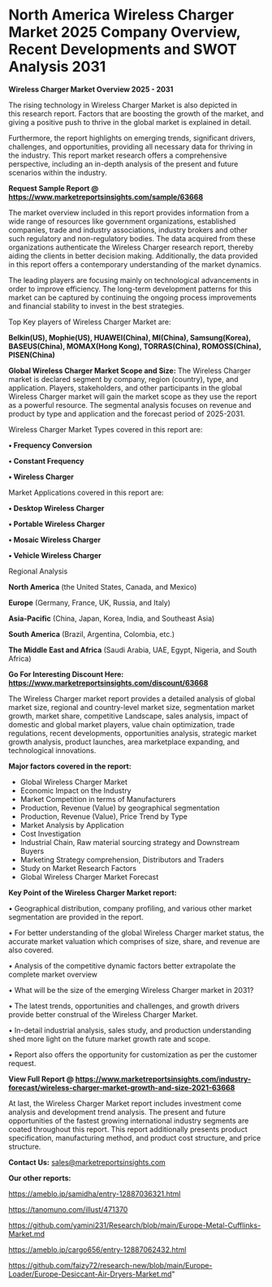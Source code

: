 # North America Wireless Charger Market 2025 Company Overview, Recent Developments and SWOT Analysis 2031

<Strong> Wireless Charger Market Overview 2025 - 2031</strong>

The rising technology in Wireless Charger Market is also depicted in this research report. Factors that are boosting the growth of the market, and giving a positive push to thrive in the global market is explained in detail.

Furthermore, the report highlights on emerging trends, significant drivers, challenges, and opportunities, providing all necessary data for thriving in the industry. This report market research offers a comprehensive perspective, including an in-depth analysis of the present and future scenarios within the industry.

<strong>Request Sample Report @ <a href=https://www.marketreportsinsights.com/sample/63668>https://www.marketreportsinsights.com/sample/63668</a></strong>

The market overview included in this report provides information from a wide range of resources like government organizations, established companies, trade and industry associations, industry brokers and other such regulatory and non-regulatory bodies. The data acquired from these organizations authenticate the Wireless Charger research report, thereby aiding the clients in better decision making. Additionally, the data provided in this report offers a contemporary understanding of the market dynamics.

The leading players are focusing mainly on technological advancements in order to improve efficiency. The long-term development patterns for this market can be captured by continuing the ongoing process improvements and financial stability to invest in the best strategies.

Top Key players of Wireless Charger Market are:

<strong>Belkin(US), Mophie(US), HUAWEI(China), MI(China), Samsung(Korea), BASEUS(China), MOMAX(Hong Kong), TORRAS(China), ROMOSS(China), PISEN(China)</strong>

<strong><b>Global Wireless Charger Market Scope and Size:</b></strong>
The Wireless Charger market is declared segment by company, region (country), type, and application. Players, stakeholders, and other participants in the global Wireless Charger market will gain the market scope as they use the report as a powerful resource. The segmental analysis focuses on revenue and product by type and application and the forecast period of 2025-2031.

Wireless Charger Market Types covered in this report are:

<strong>• Frequency Conversion

• Constant Frequency

• Wireless Charger</strong>

Market Applications covered in this report are:

<strong>• Desktop Wireless Charger

• Portable Wireless Charger

• Mosaic Wireless Charger

• Vehicle Wireless Charger</strong> 

Regional Analysis

<strong>North America</strong> (the United States, Canada, and Mexico)

<strong>Europe</strong> (Germany, France, UK, Russia, and Italy)

<strong>Asia-Pacific</strong> (China, Japan, Korea, India, and Southeast Asia)

<strong>South America</strong> (Brazil, Argentina, Colombia, etc.)

<strong>The Middle East and Africa</strong> (Saudi Arabia, UAE, Egypt, Nigeria, and South Africa)

<strong>Go For Interesting Discount Here: <a href=https://www.marketreportsinsights.com/discount/63668>https://www.marketreportsinsights.com/discount/63668</a></strong>

The Wireless Charger market report provides a detailed analysis of global market size, regional and country-level market size, segmentation market growth, market share, competitive Landscape, sales analysis, impact of domestic and global market players, value chain optimization, trade regulations, recent developments, opportunities analysis, strategic market growth analysis, product launches, area marketplace expanding, and technological innovations.

<strong><b>Major factors covered in the report:</b></strong>
<ul>
  <li>Global Wireless Charger Market </li>
  <li>Economic Impact on the Industry</li>
  <li>Market Competition in terms of Manufacturers</li>
  <li>Production, Revenue (Value) by geographical segmentation</li>
  <li>Production, Revenue (Value), Price Trend by Type</li>
  <li>Market Analysis by Application</li>
  <li>Cost Investigation</li>
  <li>Industrial Chain, Raw material sourcing strategy and Downstream Buyers</li>
  <li>Marketing Strategy comprehension, Distributors and Traders</li>
  <li>Study on Market Research Factors</li>
  <li>Global Wireless Charger Market Forecast</li>
</ul>

<strong><b>Key Point of the Wireless Charger Market report:</b></strong>

• Geographical distribution, company profiling, and various other market segmentation are provided in the report.

• For better understanding of the global Wireless Charger market status, the accurate market valuation which comprises of size, share, and revenue are also covered.

• Analysis of the competitive dynamic factors better extrapolate the complete market overview

• What will be the size of the emerging Wireless Charger market in 2031?

• The latest trends, opportunities and challenges, and growth drivers provide better construal of the Wireless Charger Market.

• In-detail industrial analysis, sales study, and production understanding shed more light on the future market growth rate and scope.

• Report also offers the opportunity for customization as per the customer request.

<strong><b>View Full Report @ <a href=https://www.marketreportsinsights.com/industry-forecast/wireless-charger-market-growth-and-size-2021-63668>https://www.marketreportsinsights.com/industry-forecast/wireless-charger-market-growth-and-size-2021-63668</a></b></strong>


At last, the Wireless Charger Market report includes investment come analysis and development trend analysis. The present and future opportunities of the fastest growing international industry segments are coated throughout this report. This report additionally presents product specification, manufacturing method, and product cost structure, and price structure.

<strong>Contact Us:</strong>
sales@marketreportsinsights.com

<strong>Our other reports:</strong>

<a href=https://ameblo.jp/samidha/entry-12887036321.html>https://ameblo.jp/samidha/entry-12887036321.html</a>

<a href=https://tanomuno.com/illust/471370>https://tanomuno.com/illust/471370</a>

<a href=https://github.com/yamini231/Research/blob/main/Europe-Metal-Cufflinks-Market.md>https://github.com/yamini231/Research/blob/main/Europe-Metal-Cufflinks-Market.md</a>

<a href=https://ameblo.jp/cargo656/entry-12887062432.html>https://ameblo.jp/cargo656/entry-12887062432.html</a>

<a href=https://github.com/faizy72/research-new/blob/main/Europe-Loader/Europe-Desiccant-Air-Dryers-Market.md>https://github.com/faizy72/research-new/blob/main/Europe-Loader/Europe-Desiccant-Air-Dryers-Market.md</a>"
